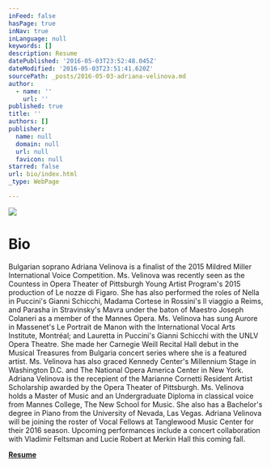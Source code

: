 ```yaml
---
inFeed: false
hasPage: true
inNav: true
inLanguage: null
keywords: []
description: Resume
datePublished: '2016-05-03T23:52:48.045Z'
dateModified: '2016-05-03T23:51:41.620Z'
sourcePath: _posts/2016-05-03-adriana-velinova.md
author:
  - name: ''
    url: ''
published: true
title: ''
authors: []
publisher:
  name: null
  domain: null
  url: null
  favicon: null
starred: false
url: bio/index.html
_type: WebPage

---
```

![](https://s3-us-west-2.amazonaws.com/the-grid-img/p/4ceae996b70a08f6b9653395365c8d7ba4af1d38.jpg)

# Bio

Bulgarian soprano Adriana Velinova is a finalist of the 2015 Mildred Miller International Voice Competition. Ms. Velinova was recently seen as the Countess in Opera Theater of Pittsburgh Young Artist Program's 2015 production of Le nozze di Figaro. She has also performed the roles of Nella in Puccini's Gianni Schicchi, Madama Cortese in Rossini's Il viaggio a Reims, and Parasha in Stravinsky's Mavra under the baton of Maestro Joseph Colaneri as a member of the Mannes Opera. Ms. Velinova has sung Aurore in Massenet's Le Portrait de Manon with the International Vocal Arts Institute, Montréal; and Lauretta in Puccini's Gianni Schicchi with the UNLV Opera Theatre. She made her Carnegie Weill Recital Hall debut in the Musical Treasures from Bulgaria concert series where she is a featured artist. Ms. Velinova has also graced Kennedy Center's Millennium Stage in Washington D.C. and The National Opera America Center in New York. Adriana Velinova is the recepient of the Marianne Cornetti Resident Artist Scholarship awarded by the Opera Theater of Pittsburgh. Ms. Velinova holds a Master of Music and an Undergraduate Diploma in classical voice from Mannes College, The New School for Music. She also has a Bachelor's degree in Piano from the University of Nevada, Las Vegas. Adriana Velinova will be joining the roster of Vocal Fellows at Tanglewood Music Center for their 2016 season. Upcoming performances include a concert collaboration with Vladimir Feltsman and Lucie Robert at Merkin Hall this coming fall.

[**Resume**][0]

[0]: https://drive.google.com/file/d/0B9mKTXtIEJ-Td1pOdVRkN0c1S2RCaUdrMDFOdm96YlV2ZGp3/view?usp=sharing "Resume"